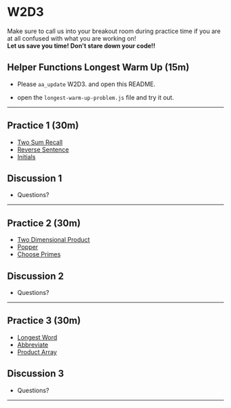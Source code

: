 # W2D3

Make sure to call us into your breakout room during practice time if you are at all confused with what you are working on!    
**Let us save you time! Don't stare down your code!!**

## Helper Functions Longest Warm Up (15m)

- Please `aa_update` W2D3. and open this README.

- open the `longest-warm-up-problem.js` file and try it out.



---

## Practice 1 (30m)

- [Two Sum Recall]
- [Reverse Sentence]
- [Initials]

## Discussion 1

- Questions?


---

## Practice 2 (30m)

- [Two Dimensional Product]
- [Popper]
- [Choose Primes]

## Discussion 2

- Questions?

---

## Practice 3 (30m)

- [Longest Word]
- [Abbreviate]
- [Product Array]

## Discussion 3

- Questions?

---

[two sum recall]: https://open.appacademy.io/learn/js-py---pt-apr-2022-online/week-2---intermediate-functions/two-sum-recall
[reverse sentence]: https://open.appacademy.io/learn/js-py---pt-apr-2022-online/week-2---intermediate-functions/reverse-sentence
[initials]: https://open.appacademy.io/learn/js-py---pt-apr-2022-online/week-2---intermediate-functions/initials
[two dimensional product]: https://open.appacademy.io/learn/js-py---pt-apr-2022-online/week-2---intermediate-functions/two-dimensional-product
[popper]: https://open.appacademy.io/learn/js-py---pt-apr-2022-online/week-2---intermediate-functions/popper
[choose primes]: https://open.appacademy.io/learn/js-py---pt-apr-2022-online/week-2---intermediate-functions/choose-primes
[longest word]: https://open.appacademy.io/learn/js-py---pt-apr-2022-online/week-2---intermediate-functions/longest-word
[abbreviate]: https://open.appacademy.io/learn/js-py---pt-apr-2022-online/week-2---intermediate-functions/abbreviate
[product array]: https://open.appacademy.io/learn/js-py---pt-apr-2022-online/week-2---intermediate-functions/product-array